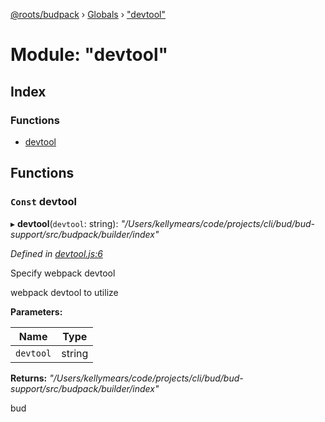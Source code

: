 [@roots/budpack](../README.md) › [Globals](../globals.md) › ["devtool"](_devtool_.md)

# Module: "devtool"

## Index

### Functions

* [devtool](_devtool_.md#const-devtool)

## Functions

### `Const` devtool

▸ **devtool**(`devtool`: string): *"/Users/kellymears/code/projects/cli/bud/bud-support/src/budpack/builder/index"*

*Defined in [devtool.js:6](https://github.com/roots/bud-support/blob/a7a0906/src/budpack/builder/api/devtool.js#L6)*

Specify webpack devtool

webpack devtool to utilize

**Parameters:**

Name | Type |
------ | ------ |
`devtool` | string |

**Returns:** *"/Users/kellymears/code/projects/cli/bud/bud-support/src/budpack/builder/index"*

bud
